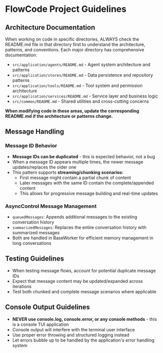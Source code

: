 # FlowCode Project Guidelines

## Architecture Documentation

When working on code in specific directories, ALWAYS check the README.md file in that directory first to understand the architecture, patterns, and conventions. Each major directory has comprehensive documentation:

- `src/application/agents/README.md` - Agent system architecture and patterns
- `src/application/stores/README.md` - Data persistence and repository patterns  
- `src/application/tools/README.md` - Tool system and permission architecture
- `src/application/services/README.md` - Service layer and business logic
- `src/common/README.md` - Shared utilities and cross-cutting concerns

**When modifying code in these areas, update the corresponding README.md if the architecture or patterns change.**

## Message Handling

### Message ID Behavior

- **Message IDs can be duplicated** - this is expected behavior, not a bug
- When a message ID appears multiple times, the newer message updates/replaces the older one
- This pattern supports **streaming/chunking scenarios**:
  - First message might contain a partial chunk of content
  - Later messages with the same ID contain the complete/appended content
  - This allows for progressive message building and real-time updates

### AsyncControl Message Management

- `queuedMessages`: Appends additional messages to the existing conversation history
- `summarizedMessages`: Replaces the entire conversation history with summarized messages
- Both are handled in BaseWorker for efficient memory management in long conversations

## Testing Guidelines

- When testing message flows, account for potential duplicate message IDs
- Expect that message content may be updated/expanded across iterations
- Test both chunked and complete message scenarios where applicable

## Console Output Guidelines

- **NEVER use console.log, console.error, or any console methods** - this is a console TUI application
- Console output will interfere with the terminal user interface
- Use proper error throwing and structured logging instead
- Let errors bubble up to be handled by the application's error handling system
